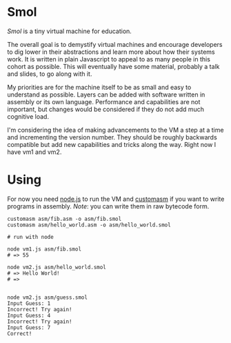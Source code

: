 # Smol

*Smol* is a tiny virtual machine for education.

The overall goal is to demystify virtual machines and encourage developers to dig lower
in their abstractions and learn more about how their systems work. It is written
in plain Javascript to appeal to as many people in this cohort as possible. This will eventually
have some material, probably a talk and slides, to go along with it.

My priorities are for the machine itself to be as small and easy
to understand as possible. Layers can be added with software written
in assembly or its own language. Performance and capabilities are not important,
but changes would be considered if they do not add much cognitive load.

I'm considering the idea of making advancements to the VM a step at a time and
incrementing the version number. They should be roughly backwards compatible but
add new capabilities and tricks along the way. Right now I have vm1 and vm2.

# Using

For now you need [node.js](https://nodejs.org/en/) to run the VM
and [customasm](https://github.com/hlorenzi/customasm) if you want to write programs 
in assembly. *Note*: you can write them in raw bytecode form.

```
customasm asm/fib.asm -o asm/fib.smol
customasm asm/hello_world.asm -o asm/hello_world.smol

# run with node

node vm1.js asm/fib.smol
# => 55

node vm2.js asm/hello_world.smol
# => Hello World!
# => 


node vm2.js asm/guess.smol
Input Guess: 1
Incorrect! Try again!
Input Guess: 4
Incorrect! Try again!
Input Guess: 7
Correct!
```


